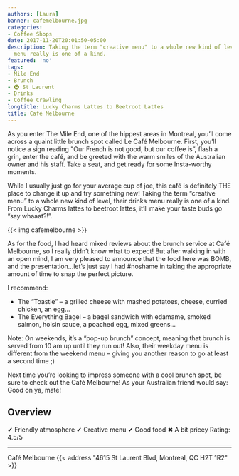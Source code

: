 ```yaml
---
authors: [Laura]
banner: cafemelbourne.jpg
categories:
- Coffee Shops
date: 2017-11-20T20:01:50-05:00
description: Taking the term "creative menu" to a whole new kind of level, their drinks
  menu really is one of a kind.
featured: 'no'
tags:
- Mile End
- Brunch
- 🚇 St Laurent
- Drinks
- Coffee Crawling
longtitle: Lucky Charms Lattes to Beetroot Lattes
title: Café Melbourne
---
```


As you enter The Mile End, one of the hippest areas in Montreal, you’ll come across a quaint little brunch spot called Le Café Melbourne. First, you’ll notice a sign reading "Our French is not good, but our coffee is”, flash a grin, enter the café, and be greeted with the warm smiles of the Australian owner and his staff. Take a seat, and get ready for some Insta-worthy moments. While I usually just go for your average cup of joe, this café is definitely THE place to change it up and try something new!  Taking the term “creative menu” to a whole new kind of level, their drinks menu really is one of a kind. From Lucky Charms lattes to beetroot lattes, it’ll make your taste buds go “say whaaat?!”.

{{< img cafemelbourne >}}
As for the food, I had heard mixed reviews about the brunch service at Café Melbourne, so I really didn’t know what to expect! But after walking in with an open mind, I am very pleased to announce that the food here was BOMB, and the presentation…let’s just say I had #noshame in taking the appropriate amount of time to snap the perfect picture.  I recommend:
- The “Toastie” – a grilled cheese with mashed potatoes, cheese, curried chicken, an egg… - The Everything Bagel – a bagel sandwich with edamame, smoked salmon, hoisin sauce, a poached egg, mixed greens…Note: On weekends, it’s a “pop-up brunch” concept, meaning that brunch is served from 10 am up until they run out! Also, their weekday menu is different from the weekend menu – giving you another reason to go at least a second time ;)
Next time you’re looking to impress someone with a cool brunch spot, be sure to check out the Café Melbourne! As your Australian friend would say: Good on ya, mate! ## Overview✔ Friendly atmosphere✔ Creative menu✔ Good food✖ A bit priceyRating: 4.5/5

---

Café Melbourne
{{< address "4615 St Laurent Blvd, Montreal, QC H2T 1R2" >}}